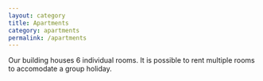 ```yaml
---
layout: category
title: Apartments
category: apartments
permalink: /apartments
---
```


Our building houses 6 individual rooms. It is possible to rent multiple rooms to accomodate a group holiday.